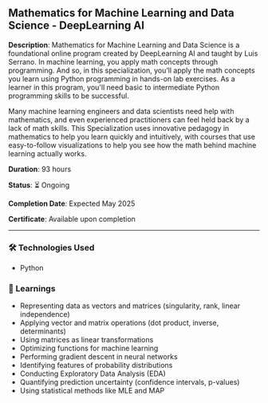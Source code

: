 ## Mathematics for Machine Learning and Data Science - DeepLearning AI

**Description**: Mathematics for Machine Learning and Data Science is a foundational online program created by DeepLearning AI and taught by Luis Serrano. In machine learning, you apply math concepts through programming. And so, in this specialization, you’ll apply the math concepts you learn using Python programming in hands-on lab exercises. As a learner in this program, you'll need basic to intermediate Python programming skills to be successful.

Many machine learning engineers and data scientists need help with mathematics, and even experienced practitioners can feel held back by a lack of math skills. This Specialization uses innovative pedagogy in mathematics to help you learn quickly and intuitively, with courses that use easy-to-follow visualizations to help you see how the math behind machine learning actually works. 

**Duration**: 93 hours 

**Status**: ⏳ Ongoing

**Completion Date**:  Expected May 2025

**Certificate**: Available upon completion

---

### 🛠️ Technologies Used
- Python 

### 📌 Learnings
- Representing data as vectors and matrices (singularity, rank, linear independence)
- Applying vector and matrix operations (dot product, inverse, determinants)
- Using matrices as linear transformations
- Optimizing functions for machine learning
- Performing gradient descent in neural networks
- Identifying features of probability distributions
- Conducting Exploratory Data Analysis (EDA)
- Quantifying prediction uncertainty (confidence intervals, p-values)
- Using statistical methods like MLE and MAP